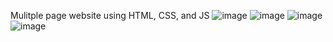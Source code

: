Mulitple page website using HTML, CSS, and JS 
![image](https://user-images.githubusercontent.com/98546426/214990376-013c33f9-0513-4750-b780-1c4cf418000b.png)
![image](https://user-images.githubusercontent.com/98546426/214990408-1d005467-cbf0-45c6-b5cc-f6ae6bb24bec.png)
![image](https://user-images.githubusercontent.com/98546426/214990442-33af2438-dde0-413f-8a58-027d50b178a8.png)
![image](https://user-images.githubusercontent.com/98546426/214990478-638f956f-2221-4d8f-abc2-589b1d54b28b.png)

